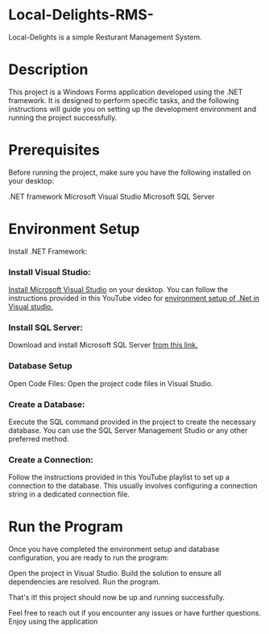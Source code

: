 # Local-Delights-RMS-
Local-Delights is a simple Resturant Management System.
# Description
This project is a Windows Forms application developed using the .NET framework. It is designed to perform specific tasks, and the following instructions will guide you on setting up the development environment and running the project successfully.

# Prerequisites
Before running the project, make sure you have the following installed on your desktop:

.NET framework
Microsoft Visual Studio
Microsoft SQL Server
# Environment Setup
Install .NET Framework:

### Install Visual Studio:
[Install Microsoft Visual Studio](https://visualstudio.microsoft.com/downloads/) on your desktop. You can follow the instructions provided in this YouTube video for [environment setup of .Net in Visual studio.](https://youtu.be/SuLiu5AK9Ps?si=KfVMa_M-1SQGfkCl)

### Install SQL Server:
Download and install Microsoft SQL Server [from this link.](https://www.microsoft.com/en-us/sql-server/sql-server-downloads)

### Database Setup
Open Code Files:
Open the project code files in Visual Studio.

### Create a Database:
Execute the SQL command provided in the project to create the necessary database. You can use the SQL Server Management Studio or any other preferred method.

### Create a Connection:
Follow the instructions provided in this YouTube playlist to set up a connection to the database. This usually involves configuring a connection string in a dedicated connection file.

# Run the Program
Once you have completed the environment setup and database configuration, you are ready to run the program:

Open the project in Visual Studio.
Build the solution to ensure all dependencies are resolved.
Run the program.

That's it! this project should now be up and running successfully.

Feel free to reach out if you encounter any issues or have further questions. Enjoy using the application
